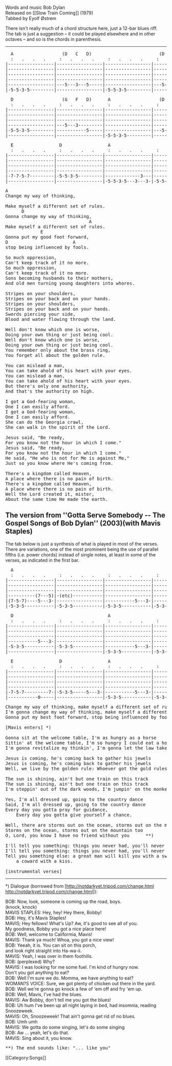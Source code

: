 Words and music Bob Dylan<br>
Released on [[Slow Train Coming]] (1979)<br>
Tabbed by Eyolf Østrem

There isn't really much of a chord structure here, just a 12-bar blues
riff. The tab is just a suggestion – it could be played elsewhere and
in other octaves – and so is the chords in parenthesis.

----
<pre class="tab">
  A                  (D   C   D)                         (D   C   A)
  :   .   .   .     :   .   .   .     :   .   .   .     :   .   .   .
|-----------------|-----------------|-----------------|-----------------
|-----------------|-----------------|-----------------|-----------------
|-----------------|-----------------|-----------------|-----------------
|-----------------|-----------------|-----------------|-----------------
|-----------------|---5---3---5-----|-----------------|---5---3---------
|-5-5-3-5---------|-----------------|-5-5-3-5---------|-----------5-----
</pre>
<pre class="tab">
  D                  (G   F   D)      A                  (D   C   D)
  :   .   .   .     :   .   .   .     :   .   .   .     :   .   .   .
|-----------------|-----------------|-----------------|-----------------
|-----------------|-----------------|-----------------|-----------------
|-----------------|-----------------|-----------------|-----------------
|-----------------|---5---3---------|-----------------|-----------------
|-5-5-3-5---------|-----------5-----|-----------------|---5---3---------
|-----------------|-----------------|-5-5-3-5---------|-----------5-----
</pre>
<pre class="tab">
  E                 D                 A
  :   .   .   .     :   .   .   .     :   .   .   .     :   .   .   .
|-----------------|-----------------|-----------------|-----------------
|-----------------|-----------------|-----------------|-----------------
|-----------------|-----------------|-----------------|-----------------
|-----------------|-----------------|-----------------|-----------------
|-7-7-5-7---------|-5-5-3-5---------|-------------3---|-----------------
|-----------------|-----------------|-5-5-3-5---3---3-|-5-5---3-5-5-----
</pre>

<pre class="verse">
A
Change my way of thinking,

Make myself a different set of rules.
      D
Gonna change my way of thinking,
                               A
Make myself a different set of rules.
             E
Gonna put my good foot forward,
D                        A
stop being influenced by fools.

So much oppression,
Can't keep track of it no more.
So much oppression,
Can't keep track of it no more.
Sons becoming husbands to their mothers,
And old men turning young daughters into whores.

Stripes on your shoulders,
Stripes on your back and on your hands.
Stripes on your shoulders,
Stripes on your back and on your hands.
Swords piercing your side,
Blood and water flowing through the land.

Well don't know which one is worse,
Doing your own thing or just being cool.
Well don't know which one is worse,
Doing your own thing or just being cool.
You remember only about the brass ring,
You forget all about the golden rule.

You can mislead a man,
You can take ahold of his heart with your eyes.
You can mislead a man,
You can take ahold of his heart with your eyes.
But there's only one authority,
And that's the authority on high.

I got a God-fearing woman,
One I can easily afford.
I got a God-fearing woman,
One I can easily afford.
She can do the Georgia crawl,
She can walk in the spirit of the Lord.

Jesus said, "Be ready,
For you know not the hour in which I come."
Jesus said, "Be ready,
For you know not the hour in which I come."
He said, "He who is not for Me is against Me,"
Just so you know where He's coming from.

There's a kingdom called Heaven,
A place where there is no pain of birth.
There's a kingdom called Heaven,
A place where there is no pain of birth.
Well the Lord created it, mister,
About the same time He made the earth.
</pre>

<h2 class="songversion">The version from ''Gotta Serve Somebody -- The Gospel Songs of Bob Dylan'' (2003)(with Mavis Staples)</h2>

The tab below is just a synthesis of what is played in most of the
verses. There are variations, one of the most prominent being the use
of parallel fifths (i.e. power chords) instead of single notes, at
least in some of the verses, as indicated in the first bar.

<pre class="tab">
  A
  :   .   .   .     :   .   .   .     :   .   .   .     :   .   .   .
|-----------------|-----------------|-----------------|-----------------|
|-----------------|-----------------|-----------------|-----------------|
|-----------------|-----------------|-----------------|-----------------|
|----------(7---5)|-(etc)-----------|-----------------|-----------------|
|(7-5-7)----5---3-|-----------------|-----------5---3-|-----------------|
|-5-3-5-----------|-5-3-5-----------|-5-3-5-----------|-5-3-5-----------|
</pre>
<pre class="tab">
  D                                   A
  :   .   .   .     :   .   .   .     :   .   .   .     :   .   .   .
|-----------------|-----------------|-----------------|-----------------|
|-----------------|-----------------|-----------------|-----------------|
|-----------------|-----------------|-----------------|-----------------|
|-----------5---3-|-----------------|-----------------|-----------------|
|-5-3-5-----------|-5-3-5-----------|-----------5---3-|-----------------|
|-----------------|-----------------|-5-3-5-----------|-5-3-5-----------|
</pre>
<pre class="tab">
  E                 D                 A
  :   .   .   .     :   .   .   .     :   .   .   .     :   .   .      .
|-----------------|-----------------|-----------------|-----------------------|
|-----------------|-----------------|-----------------|-----------------------|
|-----------------|-----------------|-----------------|-----------------------|
|-----------------|-----------------|-----------------|------------5----------|
|-7-5-7---------7-|-5-3-5-----5---3-|-----------5---3-|---------5h7----7p5----|
|-----------0-----|-----------------|-5-3-5-----------|-5-3-5-------------8---|
</pre>
<pre class="verse">
Change my way of thinking, make myself a different set of rules.
I'm gonna change my way of thinking, make myself a different set of rules.
Gonna put my best foot forward, stop being influenced by fools.

[Mavis enters] *)

Gonna sit at the welcome table, I'm as hungry as a horse
Sittin' at the welcome table, I'm so hungry I could eat a horse
I'm gonna revitalize my thinkin', I'm gonna let the law take its course

Jesus is coming, he's coming back to gather his jewels
Jesus is coming, he's coming back to gather his jewels
Well, we live by the golden rule: Whoever got the gold rules.

The sun is shining, ain't but one train on this track
The sun is shining, ain't but one train on this track
I'm steppin' out of the dark woods, I'm jumpin' on the monkey's back.

Yes, I'm all dressed up, going to the country dance
Said, I'm all dressed up, going to the country dance
Every day you gotta pray for guidance,
    Every day you gotta give yourself a chance.

Well, there are storms out on the ocean, storms out on the mountain too
Storms on the ocean, storms out on the mountain too
O, Lord, you know I have no friend without you      **)

I'll tell you something: things you never had, you'll never miss.
I'll tell you something: things you never had, you'll never miss.
Tell you something else: a great man will kill you with a sword,
    a coward with a kiss.

[instrumental verses]
</pre>

----
<nowiki>*</nowiki>) Dialogue (borrowed from [http://notdarkyet.tripod.com/change.html http://notdarkyet.tripod.com/change.html]):

BOB: Now, look, someone is coming up the road, boys.<br>
(knock, knock)<br>
MAVIS STAPLES: Hey, hey! Hey there, Bobby! <br>
BOB: Hey, it's Mavis Staples! <br>
MAVIS; Hey fellows! What's Up? Aw, it's good to see all of you. <br>
My goodness, Bobby you got a nice place here! <br>
BOB: Well, welcome to Califormia, Mavis! <br>
MAVIS: Thank ya much! Whoa, you got a nice view! <br>
BOB: Yeeah, it is. You can sit on this porch, <br>
and look right straight into Ha-wa-ii. <br>
MAVIS: Yeah, I was over in them foothills. <br>
BOB: (perplexed) Why? <br>
MAVIS: I was looking for me some fuel. I'm kind of hungry now. <br>
Don't you got anything to eat? <br>
BOB: Well I'm sure we do. Momma, we have anything to eat? <br>
WOMAN?S VOICE: Sure, we got plenty of chicken out there in the yard. <br>
BOB: Well we're gonna go knock a few of 'em off and fry 'em up. <br>
BOB: Well, Mavis, I've had the blues. <br>
MAVIS: Aw Bobby, don't tell me you got the blues! <br>
BOB: Uh hum I've been up all night laying in bed, had insomnia, reading Snoozeweek. <br>
MAVIS: Oh, Snoozeweek! That ain't gonna get rid of no blues. <br>
BOB: Umh umh <br>
MAVIS: We gotta do some singing, let's do some singing <br>
BOB: Aw ... yeah, let's do that.<br>
MAVIS: Sing about it, you know.

<pre class="verse">
**) The end sounds like: "... like you"
</pre>

[[Category:Songs]]